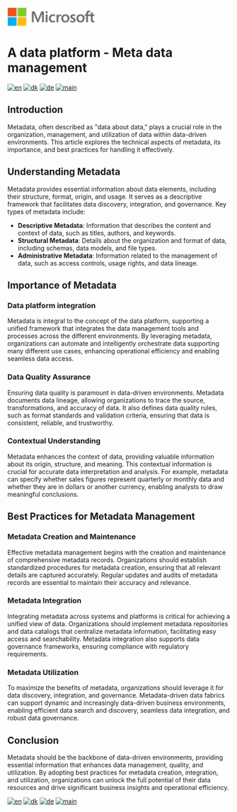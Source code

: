 ![microsoft](../images/microsoft.png)

# A data platform - Meta data management

[![en](https://img.shields.io/badge/lang-en-blue.svg)](Meta-management.md)
[![dk](https://img.shields.io/badge/lang-da-red.svg)](Meta-management-da.md)
[![de](https://img.shields.io/badge/lang-de-yellow.svg)](Meta-management-de.md)
[![main](https://img.shields.io/badge/main-document-green.svg)](../README.md)

## Introduction

Metadata, often described as "data about data," plays a crucial role in the organization, management, and utilization of data within data-driven environments. This article explores the technical aspects of metadata, its importance, and best practices for handling it effectively.

## Understanding Metadata

Metadata provides essential information about data elements, including their structure, format, origin, and usage. It serves as a descriptive framework that facilitates data discovery, integration, and governance. Key types of metadata include:

- **Descriptive Metadata**: Information that describes the content and context of data, such as titles, authors, and keywords.
- **Structural Metadata**: Details about the organization and format of data, including schemas, data models, and file types.
- **Administrative Metadata**: Information related to the management of data, such as access controls, usage rights, and data lineage.

## Importance of Metadata

### Data platform integration

Metadata is integral to the concept of the data platform, supporting a unified framework that integrates the data management tools and processes across the different environments. By leveraging metadata, organizations can automate and intelligently orchestrate data supporting many different use cases, enhancing operational efficiency and enabling seamless data access.

### Data Quality Assurance

Ensuring data quality is paramount in data-driven environments. Metadata documents data lineage, allowing organizations to trace the source, transformations, and accuracy of data. It also defines data quality rules, such as format standards and validation criteria, ensuring that data is consistent, reliable, and trustworthy.

### Contextual Understanding

Metadata enhances the context of data, providing valuable information about its origin, structure, and meaning. This contextual information is crucial for accurate data interpretation and analysis. For example, metadata can specify whether sales figures represent quarterly or monthly data and whether they are in dollars or another currency, enabling analysts to draw meaningful conclusions.

## Best Practices for Metadata Management

### Metadata Creation and Maintenance

Effective metadata management begins with the creation and maintenance of comprehensive metadata records. Organizations should establish standardized procedures for metadata creation, ensuring that all relevant details are captured accurately. Regular updates and audits of metadata records are essential to maintain their accuracy and relevance.

### Metadata Integration

Integrating metadata across systems and platforms is critical for achieving a unified view of data. Organizations should implement metadata repositories and data catalogs that centralize metadata information, facilitating easy access and searchability. Metadata integration also supports data governance frameworks, ensuring compliance with regulatory requirements.

### Metadata Utilization

To maximize the benefits of metadata, organizations should leverage it for data discovery, integration, and governance. Metadata-driven data fabrics can support dynamic and increasingly data-driven business environments, enabling efficient data search and discovery, seamless data integration, and robust data governance.

## Conclusion

Metadata should be the backbone of data-driven environments, providing essential information that enhances data management, quality, and utilization. By adopting best practices for metadata creation, integration, and utilization, organizations can unlock the full potential of their data resources and drive significant business insights and operational efficiency.

[![en](https://img.shields.io/badge/lang-en-blue.svg)](Meta-management.md)
[![dk](https://img.shields.io/badge/lang-da-red.svg)](Meta-management-da.md)
[![de](https://img.shields.io/badge/lang-de-yellow.svg)](Meta-management-de.md)
[![main](https://img.shields.io/badge/main-document-green.svg)](../README.md)
